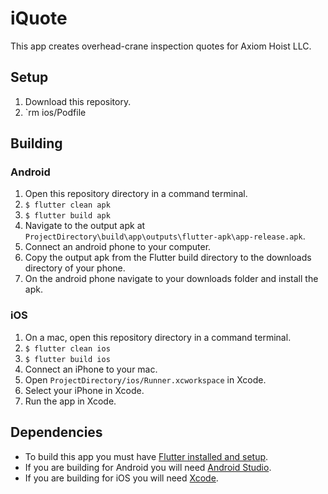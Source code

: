 # iQuote
This app creates overhead-crane inspection quotes for Axiom Hoist LLC.

## Setup
1. Download this repository.
2. `rm ios/Podfile
## Building
### Android
1. Open this repository directory in a command terminal.
2. `$ flutter clean apk`
3. `$ flutter build apk`
4. Navigate to the output apk at `ProjectDirectory\build\app\outputs\flutter-apk\app-release.apk`.
5. Connect an android phone to your computer.
6. Copy the output apk from the Flutter build directory to the downloads directory of your phone.
7. On the android phone navigate to your downloads folder and install the apk.
### iOS
1. On a mac, open this repository directory in a command terminal.
2. `$ flutter clean ios`
3. `$ flutter build ios`
4. Connect an iPhone to your mac.
5. Open `ProjectDirectory/ios/Runner.xcworkspace` in Xcode.
6. Select your iPhone in Xcode.
7. Run the app in Xcode.
## Dependencies
- To build this app you must have [Flutter installed and setup](https://flutter.dev/docs/get-started/install).
- If you are building for Android you will need [Android Studio](https://developer.android.com/studio).
- If you are building for iOS you will need [Xcode](https://apps.apple.com/us/app/xcode/id497799835?mt=12).
